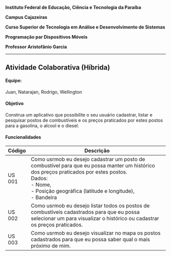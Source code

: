 **Instituto Federal de Educação, Ciência e Tecnologia da Paraíba**

**Campus Cajazeiras**

**Curso Superior de Tecnologia em Análise e Desenvolvimento de Sistemas**

**Programação par Dispositivos Móveis**

**Professor Aristofânio Garcia**

<hr/>

## Atividade Colaborativa (Híbrida)

#### Equipe:
Juan,
Natarajan,
Rodrigo,
Wellington

#### Objetivo

Construa um aplicativo que possibilite o seu usuário cadastrar, listar e pesquisar postos de combustíveis e os preços praticados por estes postos para a gasolina, o alcool e o diesel.

#### Funcionalidades


| Código | Descrição |
|----|----|
| US 001 | Como usrmob eu desejo cadastrar um posto de combustível para que eu possa manter um histórico dos preços praticados por estes postos. <br> Dados: <br> - Nome, <br>- Posição geográfica (latitude e longitude),<br> - Bandeira |
| US 002 | Como usrmob eu desejo listar todos os postos de combustíveis cadastrados para que eu possa selecionar um para visualizar o histórico ou cadastrar os preços praticados.|
| US 003 | Como usrmob eu desejo visualizar no mapa os postos cadastrados para que eu possa saber qual o mais próximo de mim.
